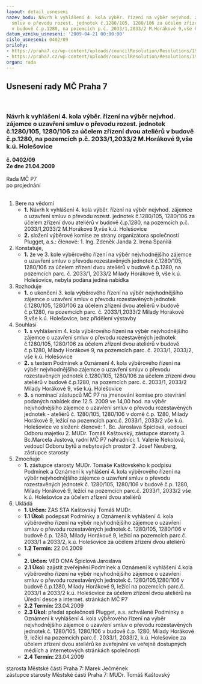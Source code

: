 ```yaml
---
layout: detail_usneseni
nazev_bodu: Návrh k vyhlášení 4. kola výběr. řízení na výběr nejvhod. zájemce o uzavření
  smluv o převodu rozest. jednotek č.1280/105, 1280/106 za účelem zřízení dvou ateliérů
  v budově č.p.1280, na pozemcích p.č. 2033/1,2033/2 M.Horákové 9,vše k.ú. Holešovice
datum_vzniku_usneseni: '2009-04-21 00:00:00'
cislo_usneseni: 0402/09
prilohy:
- https://praha7.cz/wp-content/uploads/councilResolution/Resolutions/19013/22-podm%c3%adnky_v%c5%99_milady_hor%c3%a1kov%c3%a9_9.doc
- https://praha7.cz/wp-content/uploads/councilResolution/Resolutions/19013/22-ozn%c3%a1men%c3%ad_mh_9_nov%c3%a9_4.doc
organ: rada
---
```

<div id="ucUsn_pList" class="usn">
	<span><h2>Usnesení rady MČ Praha 7 </h2>
<br></span><div class="standBody">
<span><h3>Návrh k vyhlášení 4. kola výběr. řízení na výběr nejvhod. zájemce o uzavření smluv o převodu rozest. jednotek č.1280/105, 1280/106 za účelem zřízení dvou ateliérů v budově č.p.1280, na pozemcích p.č. 2033/1,2033/2 M.Horákové 9,vše k.ú. Holešovice</h3></span><div class="center">
		<strong>č. 0402/09</strong><br>
	</div>
<div class="center">
		<strong>Ze dne 21.04.2009</strong><br><br>
	</div>Rada MČ P7<br> po projednání<br><br><ol>
<li>Bere na vědomí<ul>
<li>
<strong>1.</strong> Návrh k vyhlášení 4. kola výběr. řízení na výběr nejvhod. zájemce o uzavření smluv o převodu rozest. jednotek č.1280/105, 1280/106 za účelem zřízení dvou ateliérů v budově č.p.1280, na pozemcích p.č. 2033/1,2033/2 M.Horákové 9,vše k.ú. Holešovice</li>
<li>
<strong>2.</strong> složení výběrové komise ze strany organizátora společnosti Plugget, a.s.:   členové:                                                                                                                    1. Ing. Zdeněk Janda                                                                                                2. Irena Spanilá                                                                                                                                                                                               </li>
</ul>
</li>
<li>Konstatuje,<ul><li>
<strong>1.</strong> že ve 3.  kole výběrového řízení  na výběr nejvhodnějšího zájemce o uzavření smluv o převodu rozestavěných jednotek č.1280/105, 1280/106 za účelem zřízení dvou ateliérů v budově č.p.1280, na pozemcích parc. č. 2033/1, 2033/2 Milady Horákové 9, vše k.ú. Holešovice, nebyla podána jediná nabídka</li></ul>
</li>
<li>Rozhoduje<ul><li>
<strong>1.</strong> o ukončení 3. kola výběrového řízení na výběr nejvhodnějšího zájemce o uzavření smluv o převodu rozestavěných jednotek č.1280/105, 1280/106 za účelem zřízení dvou ateliérů v budově č.p.1280, na pozemcích parc. č. 2033/1,2033/2 Milady Horákové 9,vše k.ú. Holešovice, bez přidělení výstavby   </li></ul>
</li>
<li>Souhlasí<ul>
<li>
<strong>1.</strong> s vyhlášením 4. kola výběrového řízení na výběr nejvhodnějšího zájemce o uzavření smluv o převodu rozestavěných jednotek č.1280/105, 1280/106 za účelem zřízení dvou ateliérů v budově č.p.1280, Milady Horákové 9, na pozemcích parc. č. 2033/1, 2033/2, vše k.ú. Holešovice</li>
<li>
<strong>2.</strong> s textem Podmínek a Oznámení 4. kola výběrového řízení na výběr nejvhodnějšího zájemce o uzavření smluv o převodu rozestavěných jednotek č.1280/105, 1280/106 za účelem zřízení dvou ateliérů v budově č.p.1280, na pozemcích parc. č. 2033/1, 2033/2 Milady Horákové 9, vše k.ú. Holešovice     </li>
<li>
<strong>3.</strong> s nominací zástupců MČ P7 na jmenování komise pro otevírání podaných nabídek dne 12.5. 2009 ve 14,00 hod. na výběr nejvhodnějšího zájemce o uzavření smluv o převodu rozestavěných jednotek - ateliérů č. 1280/105, 1280/106 v domě č.p. 1280, Milady Horákové 9, ležící na pozemcích parc.č. 2033/1, 2033/2 vše k.ú. Holešovice ve složení:                                                                                          členové:                                                                                                                               1. Bc. Jaroslava Špiclová, vedoucí Odboru majetku                                                       2. MUDr. Tomáš Kaštovský, zástupce starosty                                                             3. Bc.Marcela Justová, radní MČ P7                                                                  náhradníci:                                                                                                                  1. Valerie Nekolová, vedoucí Odboru bytů a nebytových prostor                                 2. Josef Neuberg, zástupce starosty</li>
</ul>
</li>
<li>Zmocňuje<ul><li>
<strong>1.</strong> zástupce starosty MUDr. Tomáše Kaštovského k podpisu Podmínek a Oznámení k vyhlášení 4. kola výběrového řízení na výběr nejvhodnějšího zájemce o uzavření smluv o převodu rozestavěných jednotek č. 1280/105, 1280/106 v budově č.p. 1280, Milady Horákové 9, ležící na pozemcích parc.č. 2033/1, 2033/2 vše k.ú. Holešovice za účelem zřízení dvou ateliérů</li></ul>
</li>
<li>Ukládá<ul>
<li>
<strong>1. Určen: </strong>ZAS STA Kaštovský Tomáš MUDr.</li>
<li>
<strong>1.1 Úkol: </strong>podepsat Podmínky a Oznámení k vyhlášení 4. kola výběrového řízení na výběr nejvhodnějšího zájemce o uzavření smluv o převodu rozestavěných jednotek č. 1280/105, 1280/106 v budově č.p. 1280, Milady Horákové 9, ležící na pozemcích parc.č. 2033/1 a 2033/2, k.ú. Holešovice za účelem zřízení dvou ateliérů</li>
<li>
<strong>1.2 Termín: </strong>22.04.2009</li>
<li>
<strong><br>2. Určen: </strong>VED OMA Špiclová Jaroslava</li>
<li>
<strong>2.1 Úkol: </strong>zajistit zveřejnění Podmínek a Oznámení k vyhlášení 4.kola výběrového řízení na výběr nejvhodnějšího zájemce o uzavření smluv o převodu rozestavěných jednotek č. 1280/105,1280/106 v budově č.p.1280, Milady Horákové 9, ležící na pozemcích parc.č. 2033/1 a 2033/2 k.ú. Holešovice za účelem zřízení dvou ateliérů na Úřední desce a internet. stránkách MČ P7</li>
<li>
<strong>2.2 Termín: </strong>23.04.2009</li>
<li>
<strong>2.3 Úkol: </strong>předat společnosti Plugget, a.s. schválené Podmínky a Oznámení k vyhlášení 4. kola výběrového řízení na výběr nejvhodnějšího zájemce o uzavření smluv o převodu rozestavěných jednotek č. 1280/105, 1280/106 v budově č.p. 1280, Milady Horákové 9, ležící na pozemcích parc.č. 2033/1, 2033/2, k.ú. Holešovice za účelem zřízení dvou ateliérů ke zveřejnění ve veřejně dostupných médiích a internetových stránkách společnosti</li>
<li>
<strong>2.4 Termín: </strong>23.04.2009</li>
</ul>
</li>
</ol>starosta Městské části Praha 7: Marek Ječmének<br>zástupce starosty Městské části Praha 7: MUDr. Tomáš Kaštovský 
</div>
</div>